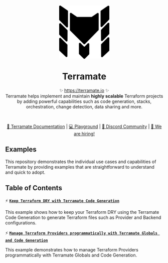 <p align="center">
  <picture width="160px" align="center">
      <source media="(prefers-color-scheme: dark)" srcset="https://raw.githubusercontent.com/terramate-io/brand/5a799813d429116741243b9b06a9f034a3991bf3/darkmode/stamp.svg">
      <img alt="Terramate" src="https://raw.githubusercontent.com/terramate-io/brand/5a799813d429116741243b9b06a9f034a3991bf3/whitemode/stamp.svg" width="160px" align="center">
    </picture>
  <h1 align="center">Terramate</h1>
  <p align="center">
    ✨ <a href="https://terramate.io/docs/cli">https://terramate.io</a> ✨
    <br/>
      Terramate helps implement and maintain <strong>highly scalable</strong> Terraform projects by adding powerful capabilities
      such as code generation, stacks, orchestration, change detection, data sharing and more.
  </p>
</p>
<br/>

<p align="center">
  <a href="https://terramate.io/docs/cli">📖 Terramate Documentation</a> | <a href="https://play.terramate.io">💻 Playground</a> | <a href="https://terramate.io/discord" title="Join our Discord Community">💬 Discord Community</a> | <a href="https://jobs.ashbyhq.com/terramate" title="Terrmate Job Board">🚀 We are hiring!</a>
</p>

## Examples

This repository demonstrates the individual use cases and capabilities of Terramate by providing examples that are
straightforward to understand and quick to adopt.

## Table of Contents

⚡ **[**`Keep Terraform DRY with Terramate Code Generation`**](./01-keep-terraform-dry/)**

This example shows how to keep your Terraform DRY using the Terramate Code Generation to generate Terraform files such
as Provider and Backend configurations.

⚡ **[**`Manage Terraform Providers programmatically with Terramate Globals and Code Generation`**](./02-manage-providers-programmatically/)**

This example demonstrates how to manage Terraform Providers programmatically with Terramate Globals and Code Generation.
